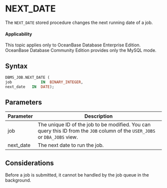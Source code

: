NEXT_DATE
==============================

The `NEXT_DATE` stored procedure changes the next running date of a job.

  <main id="notice" >
    <h4>Applicability</h4>
    <p>This topic applies only to OceanBase Database Enterprise Edition. OceanBase Database Community Edition provides only the MySQL mode. </p>
  </main>

Syntax
-----------------------

```sql
DBMS_JOB.NEXT_DATE (
job             IN  BINARY_INTEGER,
next_date   IN  DATE);
```



Parameters
-------------------------



| Parameter | Description |
|-----------|--------------------------------------------------------------------------------------|
| job | The unique ID of the job to be modified.  You can query this ID from the `JOB` column of the `USER_JOBS` or `DBA_JOBS` view.  |
| next_date | The next date to run the job.  |



Considerations
-------------------------

Before a job is submitted, it cannot be handled by the job queue in the background.
